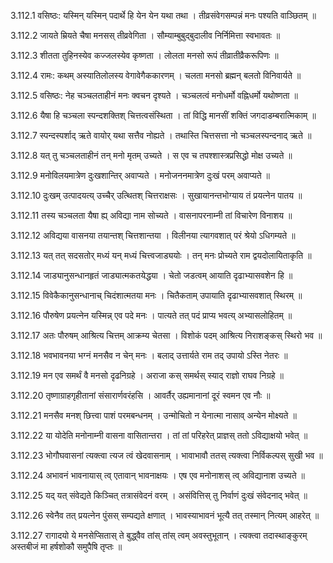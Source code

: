 3.112.1
वसिष्ठः:
यस्मिन् यस्मिन् पदार्थे हि येन येन यथा तथा ।
तीव्रसंवेगसम्पन्नं मनः पश्यति वाञ्छितम् ॥


3.112.2
जायते म्रियते चैषा मनसस् तीव्रवेगिता ।
सौम्याम्बुबुद्बुदालीव निर्निमित्ता स्वभावतः ॥


3.112.3
शीतता तुहिनस्येव कज्जलस्येव कृष्णता ।
लोलता मनसो रूपं तीव्रातीव्रैकरूपिणः ॥


3.112.4
रामः:
कथम् अस्यातिलोलस्य वेगावेगैककारणम् ।
चलता मनसो ब्रह्मन् बलतो विनिवार्यते ॥


3.112.5
वसिष्ठः:
नेह चञ्चलताहीनं मनः क्वचन दृश्यते ।
चञ्चलत्वं मनोधर्मो वह्निधर्मो यथोष्णता ॥


3.112.6
यैषा हि चञ्चला स्पन्दशक्तिश् चित्तत्वसंस्थिता ।
तां विद्धि मानसीं शक्तिं जगदाडम्बरात्मिकाम् ॥


3.112.7
स्पन्दस्पर्शाद् ऋते वायोर् यथा सत्तैव नोह्यते ।
तथास्ति चित्तसत्ता नो चञ्चलस्पन्दनाद् ऋते ॥


3.112.8
यत् तु चञ्चलताहीनं तन् मनो मृतम् उच्यते ।
स एव च तपश्शास्त्रप्रसिद्धो मोक्ष उच्यते ॥


3.112.9
मनोविलयमात्रेण दुःखशान्तिर् अवाप्यते ।
मनोजननमात्रेण दुःखं परम् अवाप्यते ॥


3.112.10
दुःखम् उत्पादयत्य् उच्चैर् उत्थितश् चित्तराक्षसः ।
सुखायानन्तभोग्याय तं प्रयत्नेन पातय ॥


3.112.11
तस्य चञ्चलता यैषा ह्य् अविद्या नाम सोच्यते ।
वासनापरनाम्नी तां विचारेण विनाशय ॥


3.112.12
अविद्यया वासनया तयान्तश् चित्तशान्तया ।
विलीनया त्यागवशात् परं श्रेयो ऽधिगम्यते ॥


3.112.13
यत् तत् सदसतोर् मध्यं यन् मध्यं चित्त्वजाड्ययोः ।
तन् मनः प्रोच्यते राम द्वयदोलायिताकृति ॥


3.112.14
जाड्यानुसन्धानहृतं जाड्यात्मकतयेद्धया ।
चेतो जडत्वम् आयाति दृढाभ्यासवशेन हि ॥


3.112.15
विवेकैकानुसन्धानाच् चिदंशात्मतया मनः ।
चितैकताम् उपायाति दृढाभ्यासवशात् स्थिरम् ॥


3.112.16
पौरुषेण प्रयत्नेन यस्मिन्न् एव पदे मनः ।
पात्यते तत् पदं प्राप्य भवत्य् अभ्यासलोहितम् ॥


3.112.17
अतः पौरुषम् आश्रित्य चित्तम् आक्रम्य चेतसा ।
विशोकं पदम् आश्रित्य निराशङ्कस् स्थिरो भव ॥


3.112.18
भवभावनया भग्नं मनसैव न चेन् मनः ।
बलाद् उत्तार्यते राम तद् उपायो ऽस्ति नेतरः ॥


3.112.19
मन एव समर्थं वै मनसो दृढनिग्रहे ।
अराजा कस् समर्थस् स्याद् राज्ञो राघव निग्रहे ॥


3.112.20
तृष्णाग्राहगृहीतानां संसारार्णवरंहसि ।
आवर्तैर् उह्यमानानां दूरं स्वमन एव नौः ॥


3.112.21
मनसैव मनश् छित्त्वा पाशं परमबन्धनम् ।
उन्मोचितो न येनात्मा नासाव् अन्येन मोक्ष्यते ॥


3.112.22
या योदेति मनोनाम्नी वासना वासितान्तरा ।
तां तां परिहरेत् प्राज्ञस् ततो ऽविद्याक्षयो भवेत् ॥


3.112.23
भोगौघवासनां त्यक्त्वा त्यज त्वं खेदवासनाम् ।
भावाभावौ ततस् त्यक्त्वा निर्विकल्पस् सुखी भव ॥


3.112.24
अभावनं भावनायास् त्व् एतावान् भावनाक्षयः ।
एष एव मनोनाशस् त्व् अविद्यानाश उच्यते ॥


3.112.25
यद् यत् संवेद्यते किञ्चित् तत्रासंवेदनं वरम् ।
असंवित्तिस् तु निर्वाणं दुःखं संवेदनाद् भवेत् ॥


3.112.26
स्वेनैव तत् प्रयत्नेन पुंसस् सम्पद्यते क्षणात् ।
भावस्याभावनं भूत्यै तत् तस्मान् नित्यम् आहरेत् ॥


3.112.27
रागादयो ये मनसेप्सितास् ते बुद्ध्वैव तांस् तांस् त्वम् अवस्तुभूतान् ।
त्यक्त्वा तदास्थाङ्कुरम् अस्तबीजं मा हर्षशोकौ समुपैषि तृप्तः ॥

